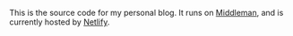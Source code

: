 This is the source code for my personal blog. It runs on [Middleman](https://middlemanapp.com/), and is currently hosted by [Netlify](https://netlify.com).
